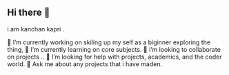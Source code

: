 ## Hi there 👋
i am kanchan kapri .

🔭 I’m currently working on skiling up my self  as a biginner exploring the thing,
🌱 I’m currently learning on core subjects.
👯 I’m looking to collaborate on projects .. 
🤔 I’m looking for help with projects, academics, and the coder world.
💬 Ask me about any projects that i have maden.

